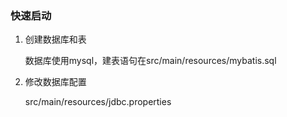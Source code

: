 ### 快速启动

1. 创建数据库和表

   数据库使用mysql，建表语句在src/main/resources/mybatis.sql

2. 修改数据库配置

   src/main/resources/jdbc.properties
